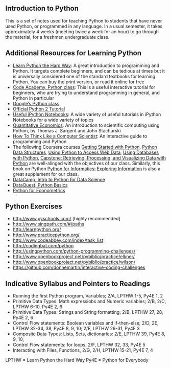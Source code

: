 ## Introduction to Python

This is a set of notes used for teaching Python to students that have never used Python, or programmed in any language. In a usual semester, it takes approximately 4 weeks (meeting twice a week for an hour) to go through the material, for a freshmen undergraduate class. 

## Additional Resources for Learning Python

* [Learn Python the Hard Way](http://learnpythonthehardway.org/book/): A great introduction to programming and Python. It targets complete beginners, and can be tedious at times but it is universally considered one of the standard textbooks for learning Python. You can buy the print version, or read it online for free
* [Code Academy, Python class](https://www.codecademy.com/learn/python): This is a useful interactive tutorial for beginners, who are trying to understand programming in general, and Python in particular
* [Google’s Python class](https://developers.google.com/edu/python/)
* [Official Python 2 Tutorial](https://docs.python.org/3/tutorial/index.html)
* [Useful iPython Notebooks](https://github.com/ipython/ipython/wiki/A-gallery-of-interesting-IPython-Notebooks): A wide variety of useful tutorials in iPython Notebooks for a wide variety of topics
* [Quantitative Economics](http://quant-econ.net/py/): An introduction to scientific computing using Python, by Thomas J. Sargent and John Stachurski
* [How To Think Like a Computer Scientist](http://interactivepython.org/runestone/static/thinkcspy/toc.html#t-o-c): An interactive guide to programming and Python
* The following Coursera courses [Getting Started with Python](https://www.coursera.org/learn/python), [Python Data Structures](https://www.coursera.org/learn/python-data), [Using Python to Access Web Data](https://www.coursera.org/learn/python-network-data), [Using Databases with Python](https://www.coursera.org/learn/python-databases), [Capstone: Retrieving, Processing, and Visualizing Data with Python](https://www.coursera.org/learn/python-capstone) are well-alinged with the objectives of our class. Similarly, this book on Python [Python for Informatics: Exploring Information](http://www.pythonlearn.com/book.php) is also a great supplement for our class. 
* [DataCamp, Intro to Python for Data Science](https://campus.datacamp.com/courses/intro-to-python-for-data-science/chapter-1-python-basics?ex=1)
* [DataQuest, Python Basics](https://www.dataquest.io/mission/1/python-basics)
* [Python for Econometrics](https://www.kevinsheppard.com/Python_for_Econometrics)

## Python Exercises

* http://www.pyschools.com/ [highly recommended]
* http://www.singpath.com/#/paths
* http://learnpython.org/
* http://www.practicepython.org/
* http://www.codeabbey.com/index/task_list
* http://codingbat.com/python
* http://usingpython.com/python-programming-challenges/
* http://www.openbookproject.net/pybiblio/practice/elkner/
* http://www.openbookproject.net/pybiblio/practice/wilson/
* https://github.com/donnemartin/interactive-coding-challenges

## Indicative Syllabus and Pointers to Readings

* Running the first Python program, Variables; 2/A, LPTHW 1-5, Py4E 1, 2
* Primitive Data Types: Math expressiobs and Numeric variables; 2/B, 2/C, LPTHW 6-10, Py4E 2, 6
* Primitive Data Types: Strings and String formatting; 2/B, LPTHW 27, 28, Py4E 2, 6
* Control Flow statements: Boolean variables and if-then-else; 2/D, 2E, LPTHW 32-34, 38, Py4E 8, 9, 10; 2/F, LPTHW 29-31, Py4E 3
* Composite Data Types: Lists, Sets, dictionaries: 2/E, LPTHW 39, Py4E 8, 9, 10, 
* Control Flow statements: for loops, 2/F, LPTHW 32, 33, Py4E 5
* Interacting with Files, Functions, 2/G, 2/H, LPTHW 15-21, Py4E 7, 4

LPTHW = Learn Python the Hard Way
Py4E = Python for Everybody
